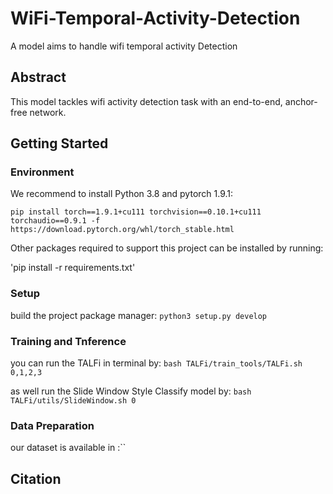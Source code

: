 # WiFi-Temporal-Activity-Detection
A model aims to handle wifi temporal activity Detection

## Abstract
This model tackles wifi activity detection task with an end-to-end, anchor-free network.

## Getting Started

### Environment



We recommend to install Python 3.8 and pytorch 1.9.1: 

`pip install torch==1.9.1+cu111 torchvision==0.10.1+cu111 torchaudio==0.9.1 -f https://download.pytorch.org/whl/torch_stable.html`

Other packages required to support this project can be installed by running:

'pip install -r requirements.txt'

### Setup

build the project package manager: `python3 setup.py develop`

### Training and Tnference
you can run the TALFi in terminal by: `bash TALFi/train_tools/TALFi.sh 0,1,2,3`

as well run the Slide Window Style Classify model by: `bash TALFi/utils/SlideWindow.sh 0`

### Data Preparation
our dataset is available in :``

## Citation
